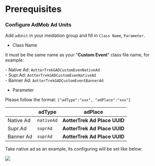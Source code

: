 # Prerequisites

### Configure AdMob Ad Units

Add `adUnit` in your mediation group and fill in `Class Name`, `Parameter`.

* Class Name

It must be the same name as your "**Custom Event**" class file name, for example:

\- Native Ad:  `AotterTrekGADCustomEvenNativeAd` \
\- Supr.Ad: `AotterTrekGADCustomEvenNativeAd`\
\- Banner Ad: `AotterTrekGADCustomEventBannerAd`

* Parameter

Please follow the format: `{"adType":"xxx", "adPlace":"xxx"}`&#x20;

|           | adType     | adPlace                      |
| --------- | ---------- | ---------------------------- |
| Native Ad | `nativeAd` | **AotterTrek Ad Place UUID** |
| Supr.Ad   | `suprAd`   | **AotterTrek Ad Place UUID** |
| Banner Ad | `suprAd`   | **AotterTrek Ad Place UUID** |

Take native ad as an example, its configuring will be set like below:

![](https://previews.dropbox.com/p/thumb/ABZkzFDgbvznl7XkGIDayL1cMnMgFtqsiBntj6ALON8PSqlmN0iLo9xFk9q_ZhvjHpPNPf2r58MoCZUWlUlo_tES6sIuoSbogaKEO1G1zoQZ5hLu9TPrqDaXpqLZIG7RI3OmppdVMMeKy9DdToTiSDHkaerbuWa2oOGfovzTKd_JQz3nhhqOuFyhhjEPl8lmGrlGJJvSKPEYT0gB6xYBKfD6HDDj6-o5R7CSqCUhkIttlKPlVlBtG-2c3-x8pxUnY_KJY6_iR4KoIHM-TuIdusm9O4toSWXNEQqvMyXZPuYo9JvWlmPxN2Ev9G9QLOFAx7a08Sc54ajtdV26BN9f3Dby68V2akMqZdbPCzjZ6i6Aig/p.png)
